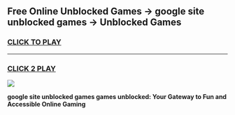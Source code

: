 
## Free Online Unblocked Games → google site unblocked games → Unblocked Games
<h3>
<a href="https://premium.freeplayer.one?title=google_site_unblocked_games&ref=21F">CLICK TO PLAY</a></h3>
<hr>

<h3>
<a href="https://premium.freeplayer.one?title=google_site_unblocked_games&ref=21F">CLICK 2 PLAY</a>
  
</h3>

<a href="https://premium.freeplayer.one?title=google_site_unblocked_games&ref=21F/"><img src="https://clearcache.store/games.png"></a>


**google site unblocked games games unblocked: Your Gateway to Fun and Accessible Online Gaming**
